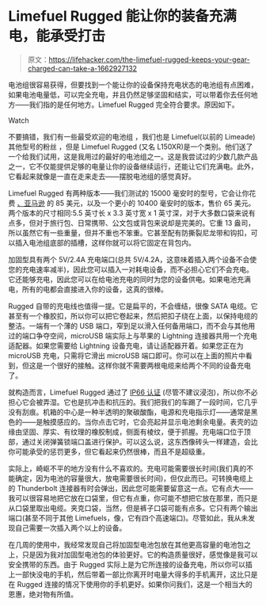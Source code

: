# Limefuel Rugged 能让你的装备充满电，能承受打击

> 原文：<https://lifehacker.com/the-limefuel-rugged-keeps-your-gear-charged-can-take-a-1662927132>

电池组很容易获得，但要找到一个能让你的设备保持充电状态的电池组有点困难，如果电池电量低，可以完全充电，并且仍然足够坚固和结实，可以带着你去任何地方——我们指的是任何地方。Limefuel Rugged 完全符合要求。原因如下。

Watch

不要搞错，我们有一些最受欢迎的电池组 ，我们也是 Limefuel(以前的 Limeade)其他型号的粉丝 ，但是 Limefuel Rugged (又名 L150XR)是一个类别。他们送了一个给我们试用，这是我用过的最好的电池组之一。这是我尝试过的少数几款产品之一，它不仅能提供足够的电量让你的设备继续运行，还能让它们充满电。此外，它看起来就像是一直在走来走去——摆脱电池组的感觉真好。

Limefuel Rugged 有两种版本——我们测试的 15000 毫安时的型号，它会让你花费 [、亚马逊](http://www.amazon.com/Waterproof-Limefuel-L150XR-Thunderbolt-Incredible/dp/B00FW0YEXW?asc_campaign=InlineText&asc_refurl=https://lifehacker.com/the-limefuel-rugged-keeps-your-gear-charged-can-take-a-1662927132&asc_source=&tag=kinjalifehackerlink-20) 的 85 美元，以及一个更小的 10400 毫安时的版本，售价 65 美元。两个版本的尺寸相同:5.5 英寸长 x 3.3 英寸宽 x 1 英寸深，对于大多数口袋来说有点多，但对于旅行包、日常携带、公文包或背包来说却是完美的。它重 13 盎司，所以虽然它有一些重量，但并不重也不笨重。它甚至配有防撕裂尼龙带和钩扣，可以插入电池组底部的插槽，这样你就可以将它固定在背包内。

加固型具有两个 5V/2.4A 充电端口(总共 5V/4.2A，这意味着插入两个设备不会使您的充电速率减半)，因此您可以插入一对耗电设备，而不必担心它们不会充电。它还能够充电，因此您可以在给电池充电的同时为您的设备供电。如果电池充满电，所有的电都会直接进入你的设备，这真的很棒。

Rugged 自带的充电线也值得一提。它是扁平的，不会缠结，很像 SATA 电缆。它甚至有一个橡胶扣，所以你可以把它卷起来，然后把扣子绕在上面，以保持电缆的整洁。一端有一个薄的 USB 端口，窄到足以滑入任何备用端口，而不会与其他用过的端口争夺空间，microUSB 端实际上与苹果的 Lightning 连接器共用一个充电适配器。如果您需要给 Lightning 设备充电，请让适配器开着。如果您正在为 microUSB 充电，只需将它滑出 microUSB 端口即可。你可以在上面的照片中看到，但这是一个很好的接触。这样你就不需要两根电缆来给两个不同的设备充电了。

就构造而言，Limefuel Rugged 通过了 [IP66 认证](http://en.wikipedia.org/wiki/IP_Code#IPXX_Codings) (尽管不建议浸泡)，所以你不必担心它会被弄湿。它也是抗冲击和抗压的。我们把我们的车踢了一段时间，它几乎没有刮痕。机箱的中心是一种半透明的聚碳酸酯，电源和充电指示灯——通常是黑色的——是触摸感应的。当你点击它时，它会亮起并显示电池剩余电量。表壳的边缘由坚固、厚实、有纹理的橡胶制成，侧面有棱纹，便于抓握。充电端口位于顶部，通过关闭弹簧锁端口盖进行保护。可以这么说，这东西像砖头一样建造，会比你可能承受的惩罚更多，但它看起来仍然很棒，而且不是超级重。

实际上，崎岖不平的地方没有什么不喜欢的。充电可能需要很长时间(我们真的不能确定，因为电池的容量很大，放电需要很长时间)，但仅此而已。可转换电缆上的 Thunderbolt 连接器有时会弹出，因此您可能需要留意这一点。它有点大——我可以很容易地把它放在口袋里，但它有点重，你可能不想把它放在那里，而只是从口袋里取出电缆。夹克口袋，当然，但是裤子口袋可能有点多。它只有两个输出端口(甚至不同于其他 Limefuels，像，它有四个高速端口)。尽管如此，我从未发现自己需要一次插入两个以上的设备。

在几周的使用中，我经常发现自己将加固型电池包放在其他更高容量的电池包之上，只是因为我对加固型电池包的体验更好。它的构造质量很好，感觉像是我可以安全携带的东西。由于 Rugged 实际上是为它所连接的设备充电，所以你可以插上一部快没电的手机，然后带着一部比你离开时电量大得多的手机离开，这比只是在 Rugged 连接的情况下使用你的手机更好。如果你问我们，这是一个相当大的恩惠，绝对物有所值。